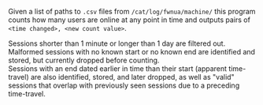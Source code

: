 Given a list of paths to `.csv` files from `/cat/log/fwnua/machine/`
this program counts how many users are online at any point in time
and outputs pairs of `<time changed>, <new count value>`.

Sessions shorter than 1 minute or longer than 1 day are filtered out.
Malformed sessions with no known start or no known end are identified and
stored, but currently dropped before counting.  
Sessions with an end dated earlier in time than their start (apparent time-travel)
are also identified, stored, and later dropped, as well as "valid" sessions
that overlap with previously seen sessions due to a preceding time-travel.
